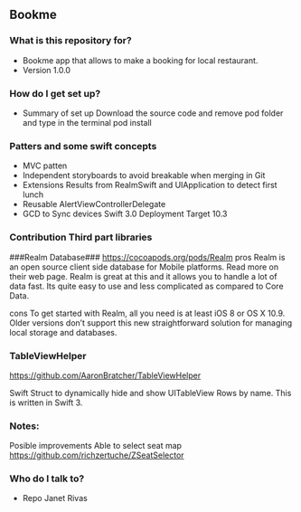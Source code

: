 ## Bookme ##


### What is this repository for? ###

* Bookme app that allows to make a booking for local restaurant.
* Version 1.0.0


### How do I get set up? ###

* Summary of set up 
  Download the source code and remove pod folder and type in the terminal
   pod install 

### Patters and some swift concepts ###

* MVC patten
* Independent storyboards to avoid breakable when merging in Git
* Extensions Results from RealmSwift and UIApplication to detect first lunch 
* Reusable AlertViewControllerDelegate
* GCD to Sync devices
Swift 3.0
Deployment Target 10.3


### Contribution Third part libraries ###

###Realm Database###
https://cocoapods.org/pods/Realm
pros
Realm is an open source client side database for Mobile platforms. Read more on their web page.
Realm is great at this and it allows you to handle a lot of data fast.
Its quite easy to use and less complicated as compared to Core Data.

cons
To get started with Realm, all you need is at least iOS 8 or OS X 10.9. Older versions don’t support this new straightforward solution for managing local storage and databases.

### TableViewHelper ###
https://github.com/AaronBratcher/TableViewHelper

Swift Struct to dynamically hide and show UITableView Rows by name. This is written in Swift 3.

### Notes: ###
Posible improvements 
Able to select seat map 
https://github.com/richzertuche/ZSeatSelector

### Who do I talk to? ###

* Repo Janet Rivas
